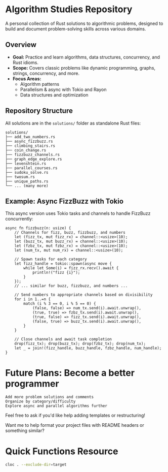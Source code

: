 # Algorithm Studies Repository

A personal collection of Rust solutions to algorithmic problems, designed to build and document problem-solving skills across various domains.

## Overview

- **Goal:** Practice and learn algorithms, data structures, concurrency, and Rust idioms.
- **Scope:** Covers classic problems like dynamic programming, graphs, strings, concurrency, and more.
- **Focus Areas:**  
  - Algorithm patterns  
  - Parallelism & async with Tokio and Rayon  
  - Data structures and optimization

## Repository Structure

All solutions are in the `solutions/` folder as standalone Rust files:
```
solutions/
├── add_two_numbers.rs
├── async_fizzbuzz.rs
├── climbing_stairs.rs
├── coin_change.rs
├── fizzbuzz_channels.rs
├── graph_edge_explore.rs
├── levenshtein.rs
├── parallel_courses.rs
├── sudoku_solve.rs
├── twosum.rs
├── unique_paths.rs
└── ... (many more)
```

## Example: Async FizzBuzz with Tokio

This async version uses Tokio tasks and channels to handle FizzBuzz concurrently:

```rust, norun
async fn fizzbuzz(n: usize) {
    // Channels for fizz, buzz, fizzbuzz, and numbers
    let (fizz_tx, mut fizz_rx) = channel::<usize>(10);
    let (buzz_tx, mut buzz_rx) = channel::<usize>(10);
    let (fzbz_tx, mut fzbz_rx) = channel::<usize>(10);
    let (num_tx, mut num_rx) = channel::<usize>(10);

    // Spawn tasks for each category
    let fizz_handle = tokio::spawn(async move {
        while let Some(i) = fizz_rx.recv().await {
            println!("fizz {i}");
        }
    });
    // ... similar for buzz, fizzbuzz, and numbers ...

    // Send numbers to appropriate channels based on divisibility
    for i in 1..=n {
        match (i % 3 == 0, i % 5 == 0) {
            (false, false) => num_tx.send(i).await.unwrap(),
            (true, true) => fzbz_tx.send(i).await.unwrap(),
            (true, false) => fizz_tx.send(i).await.unwrap(),
            (false, true) => buzz_tx.send(i).await.unwrap(),
        }
    }

    // Close channels and await task completion
    drop(fizz_tx); drop(buzz_tx); drop(fzbz_tx); drop(num_tx);
    let _ = join!(fizz_handle, buzz_handle, fzbz_handle, num_handle);
}
```

# Future Plans: Become a better programmer

    Add more problem solutions and comments
    Organize by category/difficulty
    Explore async and parallel algorithms further


Feel free to ask if you'd like help adding templates or restructuring!

Want me to help format your project files with README headers or something similar?


# Quick Functions Resource 
```bash
cloc . --exclude-dir=target
```
